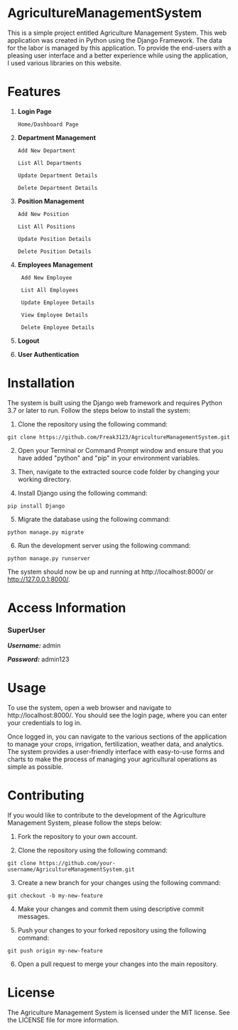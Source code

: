 # AgricultureManagementSystem
This is a simple project entitled Agriculture Management System. This web application was created in Python using the Django Framework. The data for the labor is managed by this application. To provide the end-users with a pleasing user interface and a better experience while using the application, I used various libraries on this website.

# Features

1. **Login Page**

       Home/Dashboard Page

2. **Department Management**

       Add New Department

       List All Departments

       Update Department Details

       Delete Department Details
3. **Position Management**

       Add New Position

       List All Positions

       Update Position Details

       Delete Position Details
4. **Employees Management**

        Add New Employee

        List All Employees

        Update Employee Details

        View Employee Details

        Delete Employee Details

5. **Logout**

6. **User Authentication**

# Installation
The system is built using the Django web framework and requires Python 3.7 or later to run. Follow the steps below to install the system:


1. Clone the repository using the following command:

`git clone https://github.com/Freak3123/AgricultureManagementSystem.git`

2. Open your Terminal or Command Prompt window and ensure that you have added "python" and "pip" in your environment variables.

3. Then, navigate to the extracted source code folder by changing your working directory.

4. Install Django using the following command:

`pip install Django`

5. Migrate the database using the following command:

`python manage.py migrate`

6. Run the development server using the following command:

`python manage.py runserver`

The system should now be up and running at http://localhost:8000/ or http://127.0.0.1:8000/.

# Access Information

<h3> SuperUser </h3>

***Username:*** admin

***Password:*** admin123

# Usage

To use the system, open a web browser and navigate to http://localhost:8000/. You should see the login page, where you can enter your credentials to log in.

Once logged in, you can navigate to the various sections of the application to manage your crops, irrigation, fertilization, weather data, and analytics. The system provides a user-friendly interface with easy-to-use forms and charts to make the process of managing your agricultural operations as simple as possible.

# Contributing

If you would like to contribute to the development of the Agriculture Management System, please follow the steps below:

1. Fork the repository to your own account.

2. Clone the repository using the following command:

`git clone https://github.com/your-username/AgricultureManagementSystem.git`

3. Create a new branch for your changes using the following command:

`git checkout -b my-new-feature`

4. Make your changes and commit them using descriptive commit messages.

5. Push your changes to your forked repository using the following command:

`git push origin my-new-feature`

6. Open a pull request to merge your changes into the main repository.

# License

The Agriculture Management System is licensed under the MIT license. See the LICENSE file for more information.
